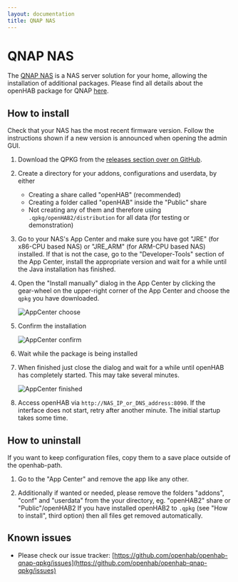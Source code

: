 ```yaml
---
layout: documentation
title: QNAP NAS
---
```


# QNAP NAS

The [QNAP NAS](https://www.qnap.com) is a NAS server solution for your home, allowing the installation of additional packages.
Please find all details about the openHAB package for QNAP [here](https://github.com/openhab/openhab-qnap-qpkg).

## How to install

Check that your NAS has the most recent firmware version.
Follow the instructions shown if a new version is announced when opening the admin GUI.

1. Download the QPKG from the [releases section over on GitHub](https://github.com/openhab/openhab-qnap-qpkg/releases).

1. Create a directory for your addons, configurations and userdata, by either
    - Creating a share called "openHAB" (recommended)
    - Creating a folder called "openHAB" inside the "Public" share
    - Not creating any of them and therefore using `.qpkg/openHAB2/distribution` for all data (for testing or demonstration)

1. Go to your NAS's App Center and make sure you have got "JRE" (for x86-CPU based NAS) or "JRE_ARM" (for ARM-CPU based NAS) installed.
    If that is not the case, go to the "Developer-Tools" section of the App Center, install the appropriate version and wait for a while until the Java installation has finished.

1. Open the "Install manually" dialog in the App Center by clicking the gear-wheel on the upper-right corner of the App Center and choose the `qpkg` you have downloaded.

    ![AppCenter choose](https://raw.githubusercontent.com/openhab/openhab-qnap-qpkg/main/docs/QTS_4.2.0_AppCenter%20choose.png)

1. Confirm the installation

    ![AppCenter confirm](https://raw.githubusercontent.com/openhab/openhab-qnap-qpkg/main/docs/QTS_4.2.0_AppCenter%20confirm.png)

1. Wait while the package is being installed

1. When finished just close the dialog and wait for a while until openHAB has completely started.
    This may take several minutes.

    ![AppCenter finished](https://raw.githubusercontent.com/openhab/openhab-qnap-qpkg/main/docs/QTS_4.2.0_AppCenter%20finished.png)

1. Access openHAB via `http://NAS_IP_or_DNS_address:8090`.
    If the interface does not start, retry after another minute.
    The initial startup takes some time.

## How to uninstall

If you want to keep configuration files, copy them to a save place outside of the openhab-path.

1. Go to the "App Center" and remove the app like any other.

1. Additionally if wanted or needed, please remove the folders "addons", "conf" and "userdata" from the your directory, eg. "openHAB2" share or "Public"/openHAB2
   If you have installed openHAB2 to `.qpkg` (see "How to install", third option) then all files get removed automatically.

## Known issues

- Please check our issue tracker: [https://github.com/openhab/openhab-qnap-qpkg/issues](https://github.com/openhab/openhab-qnap-qpkg/issues)
